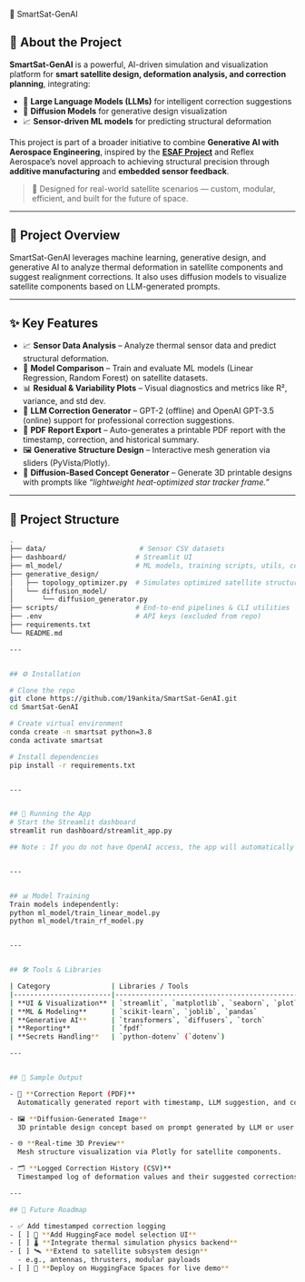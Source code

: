 🚀 SmartSat-GenAI
## 🌌 About the Project

**SmartSat-GenAI** is a powerful, AI-driven simulation and visualization platform for **smart satellite design, deformation analysis, and correction planning**, integrating:

- 🧠 **Large Language Models (LLMs)** for intelligent correction suggestions  
- 🎨 **Diffusion Models** for generative design visualization  
- 📈 **Sensor-driven ML models** for predicting structural deformation  

This project is part of a broader initiative to combine **Generative AI with Aerospace Engineering**, inspired by the [**ESAF Project**](https://www.reflexaerospace.com/additive-manufacturing) and Reflex Aerospace’s novel approach to achieving structural precision through **additive manufacturing** and **embedded sensor feedback**.

> 🚀 Designed for real-world satellite scenarios — custom, modular, efficient, and built for the future of space.
---

## 🧠 Project Overview

SmartSat-GenAI leverages machine learning, generative design, and generative AI to analyze thermal deformation in satellite components and suggest realignment corrections. It also uses diffusion models to visualize satellite components based on LLM-generated prompts.

---

## ✨ Key Features

- 📈 **Sensor Data Analysis** – Analyze thermal sensor data and predict structural deformation.
- 🤖 **Model Comparison** – Train and evaluate ML models (Linear Regression, Random Forest) on satellite datasets.
- 📊 **Residual & Variability Plots** – Visual diagnostics and metrics like R², variance, and std dev.
- 🧠 **LLM Correction Generator** – GPT-2 (offline) and OpenAI GPT-3.5 (online) support for professional correction suggestions.
- 📄 **PDF Report Export** – Auto-generates a printable PDF report with the timestamp, correction, and historical summary.
- 🖼️ **Generative Structure Design** – Interactive mesh generation via sliders (PyVista/Plotly).
- 🎨 **Diffusion-Based Concept Generator** – Generate 3D printable designs with prompts like _“lightweight heat-optimized star tracker frame.”_

---

## 📂 Project Structure

```bash
.
├── data/                       # Sensor CSV datasets
├── dashboard/                 # Streamlit UI
├── ml_model/                  # ML models, training scripts, utils, correction model
├── generative_design/
│   ├── topology_optimizer.py  # Simulates optimized satellite structure
│   └── diffusion_model/
│       └── diffusion_generator.py
├── scripts/                   # End-to-end pipelines & CLI utilities
├── .env                       # API keys (excluded from repo)
├── requirements.txt
└── README.md

---


## ⚙️ Installation

# Clone the repo
git clone https://github.com/19ankita/SmartSat-GenAI.git
cd SmartSat-GenAI

# Create virtual environment
conda create -n smartsat python=3.8
conda activate smartsat

# Install dependencies
pip install -r requirements.txt


---


## 🚀 Running the App
# Start the Streamlit dashboard
streamlit run dashboard/streamlit_app.py

## Note : If you do not have OpenAI access, the app will automatically fall back to GPT-2.


---


## 📊 Model Training
Train models independently:
python ml_model/train_linear_model.py
python ml_model/train_rf_model.py


---


## 🛠️ Tools & Libraries

| Category               | Libraries / Tools                                             | Purpose                                      |
|------------------------|---------------------------------------------------------------|----------------------------------------------|
| **UI & Visualization** | `streamlit`, `matplotlib`, `seaborn`, `plotly`               | Interactive dashboard and data plotting      |
| **ML & Modeling**      | `scikit-learn`, `joblib`, `pandas`                           | Model training, persistence, and processing  |
| **Generative AI**      | `transformers`, `diffusers`, `torch`                         | LLM-based corrections & diffusion generation |
| **Reporting**          | `fpdf`                                                       | PDF correction report generation             |
| **Secrets Handling**   | `python-dotenv` (`dotenv`)                                   | Secure environment variable management       |

---


## 📄 Sample Output

- 🧾 **Correction Report (PDF)**  
  Automatically generated report with timestamp, LLM suggestion, and correction history summary.

- 🖼️ **Diffusion-Generated Image**  
  3D printable design concept based on prompt generated by LLM or user input.

- 🌐 **Real-time 3D Preview**  
  Mesh structure visualization via Plotly for satellite components.

- 🗂️ **Logged Correction History (CSV)**  
  Timestamped log of deformation values and their suggested corrections.

---

## 🧪 Future Roadmap

- ✅ Add timestamped correction logging  
- [ ] 🔁 **Add HuggingFace model selection UI**  
- [ ] 🌡️ **Integrate thermal simulation physics backend**  
- [ ] 🛰️ **Extend to satellite subsystem design**  
  - e.g., antennas, thrusters, modular payloads  
- [ ] 🚀 **Deploy on HuggingFace Spaces for live demo**


